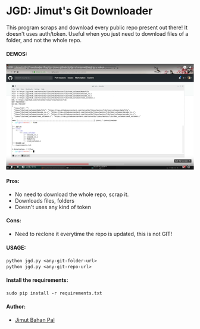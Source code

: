 # JGD: Jimut's Git Downloader

This program scraps and download every public repo present out there!
It doesn't uses auth/token. Useful when you just need to download files of a folder, and not the whole repo.



#### DEMOS:

<a href="https://www.youtube.com/watch?v=jq9o54D2ySo" alt="YT video" target="_blank"><img src="img/jgd.png" alt="jgd youtube image"></a>


#### Pros:
* No need to download the whole repo, scrap it.
* Downloads files, folders 
* Doesn't uses any kind of token

#### Cons:
* Need to reclone it everytime the repo is updated, this is not GIT!


#### USAGE:
```
python jgd.py <any-git-folder-url>
python jgd.py <any-git-repo-url>
```
#### Install the requirements:
```
sudo pip install -r requirements.txt
```


#### Author:
* [Jimut Bahan Pal](https://jimut123.github.io)
